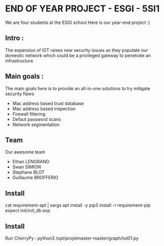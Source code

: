 # END OF YEAR PROJECT - ESGI - 5SI1

We are four students at the ESGI school
Here is our year-end project
:)

## Intro :
The expansion of IOT raises new security issues as they populate our domestic network
which could be a privileged gateway to penetrate an infrastructure

## Main goals :
The main goals here is to provide an all-in-one solutions to try mitigate security flaws
- Mac address based trust database
- Mac address based inspection
- Firewall filtering
- Defaut password scans
- Network segmentation

## Team
Our awesome team
- Ethan LENGRAND
- Swan SIMION
- Stephane BLOT
- Guillaume BROFFERIO

## Install
cat requirement-apt | xargs apt install -y
pip3 install -r requirement-pip
expect init/init_db.exp

## Install
Run CherryPy :
python3 /opt/projetmaster-master/graph/tut01.py

